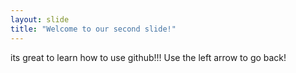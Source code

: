 ```yaml
---
layout: slide
title: "Welcome to our second slide!"
---
```

its great to learn how to use github!!!
Use the left arrow to go back!
